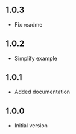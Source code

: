 ## 1.0.3

- Fix readme

## 1.0.2

- Simplify example

## 1.0.1

- Added documentation

## 1.0.0

- Initial version